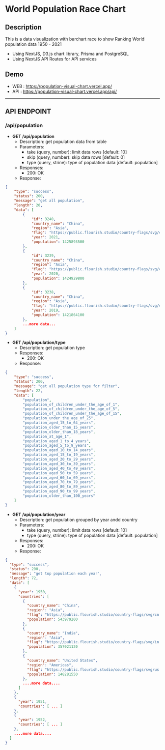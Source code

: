 # World Population Race Chart

## Description

This is a data visualization with barchart race to show Ranking World population data 1950 - 2021

-   Using NextJS, D3.js chart library, Prisma and PostgreSQL
-   Using NextJS API Routes for API services

## Demo

-   WEB : https://population-visual-chart.vercel.app/
-   API : https://population-visual-chart.vercel.app/api/

---

## API ENDPOINT

### /api/population

-   **GET /api/population**
    -   Description: get population data from table
    -   Parameters:
        -   take (query, number): limit data rows [default: 10]
        -   skip (query, number): skip data rows [default: 0]
        -   type (query, strine): type of population data [default: population]
    -   Responses:
        -   200: OK
    -   Response:

```json
{
    "type": "success",
    "status": 200,
    "message": "get all population",
    "length": 20,
    "data": [
        {
            "id": 3240,
            "country_name": "China",
            "region": "Asia",
            "flag": "https://public.flourish.studio/country-flags/svg/cn.svg",
            "year": 2021,
            "population": 1425893500
        },
        {
            "id": 3239,
            "country_name": "China",
            "region": "Asia",
            "flag": "https://public.flourish.studio/country-flags/svg/cn.svg",
            "year": 2020,
            "population": 1424929800
        },
        {
            "id": 3238,
            "country_name": "China",
            "region": "Asia",
            "flag": "https://public.flourish.studio/country-flags/svg/cn.svg",
            "year": 2019,
            "population": 1421864100
        },
        ...more data...
    ]
}
```

-   **GET /api/population/type**
    -   Description: get population type
    -   Responses:
        -   200: OK
    -   Response:

```json
{
    "type": "success",
    "status": 200,
    "message": "get all population type for filter",
    "length": 22,
    "data": [
        "population",
        "population_of_children_under_the_age_of_1",
        "population_of_children_under_the_age_of_5",
        "population_of_children_under_the_age_of_15",
        "population_under_the_age_of_25",
        "population_aged_15_to_64_years",
        "population_older_than_15_years",
        "population_older_than_18_years",
        "population_at_age_1",
        "population_aged_1_to_4_years",
        "population_aged_5_to_9_years",
        "population_aged_10_to_14_years",
        "population_aged_15_to_19_years",
        "population_aged_20_to_29_years",
        "population_aged_30_to_39_years",
        "population_aged_40_to_49_years",
        "population_aged_50_to_59_years",
        "population_aged_60_to_69_years",
        "population_aged_70_to_79_years",
        "population_aged_80_to_89_years",
        "population_aged_90_to_99_years",
        "population_older_than_100_years"
    ]
}
```

-   **GET /api/population/year**
    -   Description: get population grouped by year andd country
    -   Parameters:
        -   take (query, number): limit data rows [default: 10]
        -   type (query, strine): type of population data [default: population]
    -   Responses:
        -   200: OK
    -   Response:

```json
{
  "type": "success",
  "status": 200,
  "message": "get top population each year",
  "length": 72,
  "data": [
    {
      "year": 1950,
      "countries": [
        {
          "country_name": "China",
          "region": "Asia",
          "flag": "https://public.flourish.studio/country-flags/svg/cn.svg",
          "population": 543979200
        },
        {
          "country_name": "India",
          "region": "Asia",
          "flag": "https://public.flourish.studio/country-flags/svg/in.svg",
          "population": 357021120
        },
        {
          "country_name": "United States",
          "region": "Americas",
          "flag": "https://public.flourish.studio/country-flags/svg/us.svg\r\n",
          "population": 148281550
        },
        ....more data....
      ]
    },
    {
      "year": 1951,
      "countries": [ ... ]
    },
    {
      "year": 1952,
      "countries": [ ... ]
    },
    ....more data....
  ]
}
```
